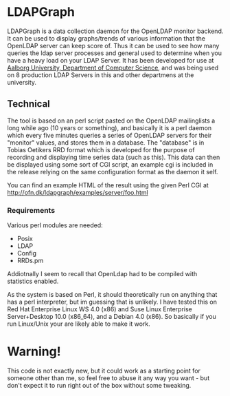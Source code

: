 # LDAPGraph

LDAPGraph is a data collection daemon for the OpenLDAP monitor backend. 
It can be used to display graphs/trends of various information that the OpenLDAP server can keep score of. 
Thus it can be used to see how many queries the ldap server processes and general used to determine when you have a heavy load on your LDAP Server. 
It has been developed for use at [Aalborg University, Department of Computer Science](http://cs.aau.dk), and was being used on 8 production LDAP Servers in this and other departmens at the university.

## Technical

The tool is based on an perl script pasted on the OpenLDAP mailinglists a long while ago (10 years or something), and basically it is a perl daemon which every five minutes queries a series of OpenLDAP servers for their "monitor" values, and stores them in a database. 
The "database" is in Tobias Oetikers RRD format which is developed for the purpose of recording and displaying time series data (such as this). 
This data can then be displayed using some sort of CGI script, an example cgi is included in the release relying on the same configuration format as the daemon it self.

You can find an example HTML of the result using the given Perl CGI at http://ofn.dk/ldapgraph/examples/server/foo.html

### Requirements

Various perl modules are needed:
* Posix
* LDAP
* Config
* RRDs.pm

Addiotnally I seem to recall that OpenLdap had to be compiled with statistics enabled.

As the system is based on Perl, it should theoretically run on anything that has a perl interpreter, but im guessing that is unlikely. 
I have tested this on Red Hat Enterprise Linux WS 4.0 (x86) and Suse Linux Enterprise Server+Desktop 10.0 (x86_64), and a Debian 4.0 (x86). 
So basically if you run Linux/Unix your are likely able to make it work.

# Warning!

This code is not exactly new, but it could work as a starting point for someone other than me, so feel free to abuse it any way you want - but don't expect it to run right out of the box without some tweaking.
